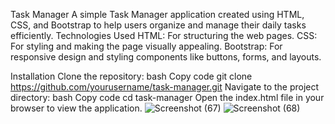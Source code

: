 Task Manager
A simple Task Manager application created using HTML, CSS, and Bootstrap to help users organize and manage their daily tasks efficiently.
Technologies Used
HTML: For structuring the web pages.
CSS: For styling and making the page visually appealing.
Bootstrap: For responsive design and styling components like buttons, forms, and layouts.

Installation
Clone the repository:
bash
Copy code
git clone https://github.com/yourusername/task-manager.git
Navigate to the project directory:
bash
Copy code
cd task-manager
Open the index.html file in your browser to view the application.
![Screenshot (67)](https://github.com/user-attachments/assets/a801fb39-1ffc-49f3-8a1c-37730032def8)
![Screenshot (68)](https://github.com/user-attachments/assets/3ec04599-7039-4666-ad4a-048126bf5ee2)
